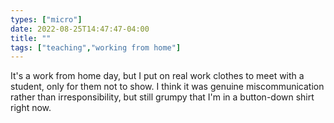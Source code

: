 ```yaml
---
types: ["micro"]
date: 2022-08-25T14:47:47-04:00
title: ""
tags: ["teaching","working from home"]
---
```

It's a work from home day, but I put on real work clothes to meet with a student, only for them not to show. I think it was genuine miscommunication rather than irresponsibility, but still grumpy that I'm in a button-down shirt right now.
